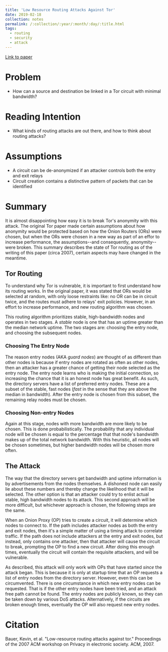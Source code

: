```yaml
---
title: 'Low Resource Routing Attacks Against Tor'
date: 2019-02-18
collection: notes
permalink: /:collection/:year/:month/:day/:title.html
tags:
  - routing
  - security
  - attack
---
```

[Link to paper](https://www.researchgate.net/profile/Dirk_Grunwald/publication/221342248_Low-resource_routing_attacks_against_TOR/links/00b495224c7e66c6c8000000.pdf)

# Problem
* How can a source and destination be linked in a Tor circuit with minimal bandwidth?

# Reading Intention
* What kinds of routing attacks are out there, and how to think about routing attacks?

# Assumptions
* A circuit can be de-anonymized if an attacker controls both the entry and exit relays
* Circuit creation contains a distinctive pattern of packets that can be identified

# Summary
It is almost disappointing how easy it is to break Tor's anonymity with this attack. The original Tor paper made certain assumptions about how anonymity would be protected based on how the Onion Routers (ORs) were chosen, but when the ORs were chosen in a new way as part of an effor to increase performance, the assumptions--and consequently, anonymity--were broken. This summary describes the state of Tor routing as of the writing of this paper (circa 2007), certain aspects may have changed in the meantime.

## Tor Routing
To understand why Tor is vulnerable, it is important to first understand how its routing works. In the original paper, it was stated that ORs would be selected at random, with only loose restraints like: no OR can be in circuit twice, and the routes must adhere to relays' exit policies. However, in an effort to increase performance, and new routing algorithm was chosen.

This routing algorithm prioritizes stable, high-bandwidth nodes and operates in two stages. A _stable_ node is one that has an uptime greater than the median network uptime. The two stages are: choosing the entry node, and choosing the subsequent nodes.

### Choosing The Entry Node
The reason entry nodes (AKA _guard nodes_) are thought of as different than other nodes is because if entry nodes are rotated as often as other nodes, then an attacker has a greater chance of getting their node selected as the entry node. The entry node learns who is making the initial connection, so increasing the chance that it is an honest node has great benefit. As such, the directory servers have a list of preferred entry nodes. These are a subset of the stable, fast nodes (_fast_ in the sense that they are above the median in bandwidth). After the entry node is chosen from this subset, the remaining relay nodes must be chosen.

### Choosing Non-entry Nodes
Again at this stage, nodes with more bandwidth are more likely to be chosen. This is done probabilistically. The probability that any individual node will be chosen is equal to the percentage that that node's bandwidth makes up of the total network bandwidth. With this heuristic, all nodes will be chosen sometimes, but higher bandwidth nodes will be chosen more often.

## The Attack
The way that the directory servers get bandwidth and uptime information is by advertisements from the nodes themselves. A dishonest node can easily lie about these numbers and thereby change the likelihood that it will be selected. The other option is that an attacker could try to enlist actual stable, high bandwidth nodes to its attack. This second approach will be more difficult, but whichever approach is chosen, the following steps are the same.

When an Onion Proxy (OP) tries to create a circuit, it will determine which nodes to connect to. If the path includes attacker nodes as both the entry and exit nodes, then it's a simple matter of using a timing attack to correlate traffic. If the path does not include attackers at the entry and exit nodes, but instead, only contains one attacker, then that attacker will cause the circuit to break, prompting the OP to find a new circuit. After doing this enough times, eventually the circuit will contain the requisite attackers, and will be vulnerable.

As described, this attack will only work with OPs that have started _since_ the attack began. This is because it is only at startup time that an OP requests a list of entry nodes from the directory server. However, even this can be circumvented. There is one circumstance in which new entry nodes can be requested. That is if the other entry nodes have been tried, and an attack free path cannot be found. The entry nodes are publicly known, so they can be taken down by various DoS attacks. Alternatively, if the circuits are broken enough times, eventually the OP will also request new entry nodes.

# Citation
Bauer, Kevin, et al. "Low-resource routing attacks against tor." Proceedings of the 2007 ACM workshop on Privacy in electronic society. ACM, 2007.
